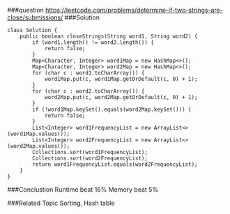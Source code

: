 ###question
https://leetcode.com/problems/determine-if-two-strings-are-close/submissions/
###Solution
```
class Solution {
    public boolean closeStrings(String word1, String word2) {
        if (word1.length() != word2.length()) {
		    return false;
        }
        Map<Character, Integer> word1Map = new HashMap<>();
        Map<Character, Integer> word2Map = new HashMap<>();
        for (char c : word1.toCharArray()) {
            word1Map.put(c, word1Map.getOrDefault(c, 0) + 1);
        }
        for (char c : word2.toCharArray()) {
            word2Map.put(c, word2Map.getOrDefault(c, 0) + 1);
        }
        if (!word1Map.keySet().equals(word2Map.keySet())) {
            return false;
        }
        List<Integer> word1FrequencyList = new ArrayList<>(word1Map.values());
        List<Integer> word2FrequencyList = new ArrayList<>(word2Map.values());
        Collections.sort(word1FrequencyList);
        Collections.sort(word2FrequencyList);
        return word1FrequencyList.equals(word2FrequencyList);
    }
}
```


###Conclustion
Runtime beat 16%
Memory beat 5%

###Related Topic
Sorting, Hash table